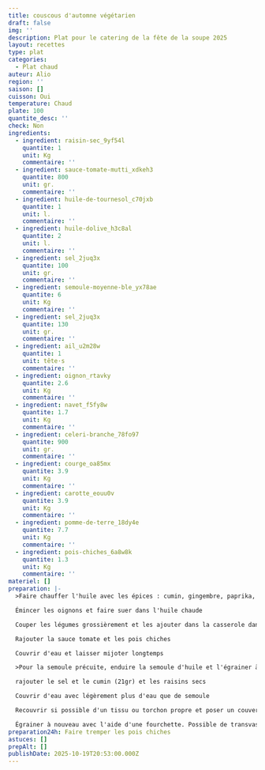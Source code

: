 ```yaml
---
title: couscous d'automne végétarien
draft: false
img: ''
description: Plat pour le catering de la fête de la soupe 2025
layout: recettes
type: plat
categories:
  - Plat chaud
auteur: Alio
region: ''
saison: []
cuisson: Oui
temperature: Chaud
plate: 100
quantite_desc: ''
check: Non
ingredients:
  - ingredient: raisin-sec_9yf54l
    quantite: 1
    unit: Kg
    commentaire: ''
  - ingredient: sauce-tomate-mutti_xdkeh3
    quantite: 800
    unit: gr.
    commentaire: ''
  - ingredient: huile-de-tournesol_c70jxb
    quantite: 1
    unit: l.
    commentaire: ''
  - ingredient: huile-dolive_h3c8al
    quantite: 2
    unit: l.
    commentaire: ''
  - ingredient: sel_2juq3x
    quantite: 100
    unit: gr.
    commentaire: ''
  - ingredient: semoule-moyenne-ble_yx78ae
    quantite: 6
    unit: Kg
    commentaire: ''
  - ingredient: sel_2juq3x
    quantite: 130
    unit: gr.
    commentaire: ''
  - ingredient: ail_u2m28w
    quantite: 1
    unit: tête·s
    commentaire: ''
  - ingredient: oignon_rtavky
    quantite: 2.6
    unit: Kg
    commentaire: ''
  - ingredient: navet_f5fy8w
    quantite: 1.7
    unit: Kg
    commentaire: ''
  - ingredient: celeri-branche_78fo97
    quantite: 900
    unit: gr.
    commentaire: ''
  - ingredient: courge_oa85mx
    quantite: 3.9
    unit: Kg
    commentaire: ''
  - ingredient: carotte_eouu0v
    quantite: 3.9
    unit: Kg
    commentaire: ''
  - ingredient: pomme-de-terre_18dy4e
    quantite: 7.7
    unit: Kg
    commentaire: ''
  - ingredient: pois-chiches_6a8w8k
    quantite: 1.3
    unit: Kg
    commentaire: ''
materiel: []
preparation: |-
  >Faire chauffer l'huile avec les épices : cumin, gingembre, paprika, curcuma, coriandre, clou de girofle, muscade, poivre

  Émincer les oignons et faire suer dans l'huile chaude

  Couper les légumes grossièrement et les ajouter dans la casserole dans l'ordre : Pdt, courges, carottes, navet, celeri. Faire rissoler.

  Rajouter la sauce tomate et les pois chiches

  Couvrir d'eau et laisser mijoter longtemps

  >Pour la semoule précuite, enduire la semoule d'huile et l'égrainer à la main (en la frottant délicatement avec ses deux mains)

  rajouter le sel et le cumin (21gr) et les raisins secs

  Couvrir d'eau avec légèrement plus d'eau que de semoule

  Recouvrir si possible d'un tissu ou torchon propre et poser un couvercle sur le récipient. Laisser réhydrater 10 minutes

  Égrainer à nouveau avec l'aide d'une fourchette. Possible de transvaser dans un autre récipient pour être sûr·e de bien atteindre la semoule dans le fond
preparation24h: Faire tremper les pois chiches
astuces: []
prepAlt: []
publishDate: 2025-10-19T20:53:00.000Z
---
```


